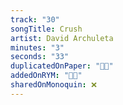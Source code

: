 ```yaml
---
track: "30"
songTitle: Crush
artist: David Archuleta
minutes: "3"
seconds: "33"
duplicatedOnPaper: "👍🏻"
addedOnRYM: "👍🏻"
sharedOnMonoquin: ❌
---
```

